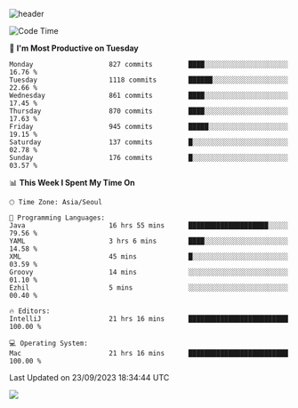 ![header](https://capsule-render.vercel.app/api?type=Egg&color=timeAuto&height=300&section=header&text=PoPo&fontSize=90&animation=fadeIn)

  <!--START_SECTION:waka-->
![Code Time](http://img.shields.io/badge/Code%20Time-1%2C215%20hrs%2012%20mins-blue)

📅 **I'm Most Productive on Tuesday** 

```text
Monday                   827 commits         ████░░░░░░░░░░░░░░░░░░░░░   16.76 % 
Tuesday                  1118 commits        ██████░░░░░░░░░░░░░░░░░░░   22.66 % 
Wednesday                861 commits         ████░░░░░░░░░░░░░░░░░░░░░   17.45 % 
Thursday                 870 commits         ████░░░░░░░░░░░░░░░░░░░░░   17.63 % 
Friday                   945 commits         █████░░░░░░░░░░░░░░░░░░░░   19.15 % 
Saturday                 137 commits         █░░░░░░░░░░░░░░░░░░░░░░░░   02.78 % 
Sunday                   176 commits         █░░░░░░░░░░░░░░░░░░░░░░░░   03.57 % 
```


📊 **This Week I Spent My Time On** 

```text
🕑︎ Time Zone: Asia/Seoul

💬 Programming Languages: 
Java                     16 hrs 55 mins      ████████████████████░░░░░   79.56 % 
YAML                     3 hrs 6 mins        ████░░░░░░░░░░░░░░░░░░░░░   14.58 % 
XML                      45 mins             █░░░░░░░░░░░░░░░░░░░░░░░░   03.59 % 
Groovy                   14 mins             ░░░░░░░░░░░░░░░░░░░░░░░░░   01.10 % 
Ezhil                    5 mins              ░░░░░░░░░░░░░░░░░░░░░░░░░   00.40 % 

🔥 Editors: 
IntelliJ                 21 hrs 16 mins      █████████████████████████   100.00 % 

💻 Operating System: 
Mac                      21 hrs 16 mins      █████████████████████████   100.00 % 
```


 Last Updated on 23/09/2023 18:34:44 UTC
<!--END_SECTION:waka-->



<img src="https://capsule-render.vercel.app/api?type=Egg&color=timeAuto&height=300&section=footer&text=PoPo&fontSize=90&animation=fadeIn&reversal=true" />
